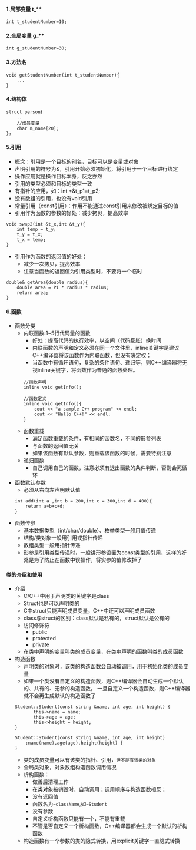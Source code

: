  #### 1.局部变量 t_**
 
    int t_studentNumber=10;

#### 2.全局变量  g_**
    int g_studentNumber=30;
    
#### 3.方法名
    void getStudentNumber(int t_studentNumber){
        ...
    }
    
#### 4.结构体
    struct person{
        ..
        //成员变量
        char m_name[20];
    };
    
#### 5.引用

- 概念：引用是一个目标的别名，目标可以是变量或对象
- 声明引用的符号为&，引用开始必须初始化，将引用于一个目标进行绑定
- 操作应用就是操作目标本身，反之亦然
- 引用的类型必须和目标的类型一致
- 有指针的应用，如：int *&t_p1=t_p2;
- 没有数组的引用，也没有void引用
- 常量引用（const引用）：作用不能通过const引用来修改被绑定目标的值
- 引用作为函数的参数的好处：减少拷贝，提高效率
``` 
void swap2(int &t_x,int &t_y){
    int temp = t_y;
    t_y = t_x;
    t_x = temp;
}
```

- 引用作为函数的返回值的好处：
    * 减少一次拷贝，提高效率
    * 注意当函数的返回值为引用类型时，不要将一个临时
```
double& getArea(double radius){
    double area = PI * radius * radius;
    return area;
}
```
#### 6.函数
- 函数分类
    - 内联函数:1~5行代码量的函数
        * 好处：提高代码的执行效率，以空间（代码膨胀）换时间
        * 内联函数的声明和定义必须在同一个文件里，inline关键字是建议C++编译器将该函数作为内联函数，但没有决定权；
        * 当函数中有循环语句，复杂的条件语句、递归等，则C++编译器将无视inline关键字，将函数作为普通的函数处理。
        ```
        //函数声明
        inline void getInfo();
        
        //函数定义
        inline void getInfo(){
            cout << "a sample C++ program" << endl;
            cout << "Hello C++!" << endl;
        }

        ```
    - 函数重载
        * 满足函数重载的条件，有相同的函数名，不同的形参列表
        * 与函数的返回值无关
        * 如果该函数有默认参数，则重载该函数的时候，需要特别注意
    - 递归函数
        * 自己调用自己的函数，注意必须有退出函数的条件判断，否则会死循环
- 函数默认参数
    * 必须从右向左声明默认值
    ```
    int add(int a ,int b = 200,int c = 300,int d = 400){
        return a+b+c+d;
    }
    ```
- 函数传参
    * 基本数据类型（int/char/double）、枚举类型一般用值传递
    * 结构/类对象一般用引用或指针传递
    * 数组类型一般用指针传递
    * 形参是引用类型传递时，一般讲形参设置为const类型的引用，这样的好处是为了防止在函数中误操作，将实参的值修改掉了
  
    
####  类的介绍和使用
- 介绍
    - C/C++中用于声明类的关键字是class
    - Struct也是可以声明类的
    - C中struct只能声明成员变量，C++中还可以声明成员函数
    - class与struct的区别：class默认是私有的，struct默认是公有的
    - 访问修饰符
        * public
        * protected
        * private
    - 在类中声明的变量叫类的成员变量，在类中声明的函数叫类的成员函数
- 构造函数
    * 声明类的对象时，该类的构造函数会自动被调用，用于初始化类的成员变量
    * 如果一个类没有自定义的构造函数，则C++编译器会自动生成一个默认的、共有的、无参的构造函数。
    一旦自定义一个构造函数，则C++编译器就不会再生成默认的构造函数了
    ```
    Student::Student(const string &name, int age, int height) {
           this->name = name;
           this->age = age;
           this->height = height;
    }
    
    Student::Student(const string &name, int age, int height)
        :name(name),age(age),height(height) {
    }
    ```
    * 类的成员变量可以有该类的指针、引用，```但不能有该类的对象```
    * 全局类对象，对象数组构造函数调用情况
    * 析构函数：
        * 做善后清理工作
        * 在类对象被销毁时，自动调用；调用顺序与构造函数相反；
        * 没有返回值
        * 函数名为```~className```,如```~Student```
        * 没有参数
        * 自定义析构函数只能有一个，不能有重载
        * 不管是否自定义一个析构函数，C++编译器都会生成一个默认的析构函数
    * 构造函数有一个参数的类的隐式转换，用explicit关键字一直隐式转换